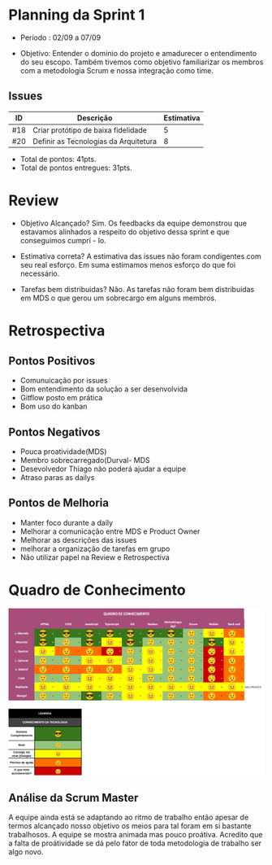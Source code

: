 # Planning da Sprint 1

- Período : 02/09 a 07/09

- Objetivo: Entender o dominio do projeto e amadurecer o entendimento do seu escopo. Também tivemos como objetivo familiarizar os membros com a metodologia Scrum e nossa integração como time.

## Issues

| ID  | Descrição                             | Estimativa |
| --- | ------------------------------------- | ---------- |
| #18 | Criar protótipo de baixa fidelidade   | 5          |
| #20 | Definir as Tecnologias da Arquitetura | 8          |

- Total de pontos: 41pts.
- Total de pontos entregues: 31pts.

# Review

- Objetivo Alcançado? Sim. Os feedbacks da equipe demonstrou que estavamos alinhados a respeito do objetivo dessa sprint e que conseguimos cumprí - lo.

- Estimativa correta? A estimativa das issues não foram condigentes com seu real esforço. Em suma estimamos menos esforço do que foi necessário.

- Tarefas bem distribuidas? Não. As tarefas não foram bem distribuidas em MDS o que gerou um sobrecargo em alguns membros.

# Retrospectiva

## Pontos Positivos

- Comunuicação por issues
- Bom entendimento da solução a ser desenvolvida
- Gitflow posto em prática
- Bom uso do kanban

## Pontos Negativos

- Pouca proatividade(MDS)
- Membro sobrecarregado(Durval- MDS
- Desevolvedor Thiago não poderá ajudar a equipe
- Atraso paras as dailys

## Pontos de Melhoria

- Manter foco durante a daily
- Melhorar a comunicação entre MDS e Product Owner
- Melhorar as descrições das issues
- melhorar a organização de tarefas em grupo
- Não utilizar papel na Review e Retrospectiva

# Quadro de Conhecimento

![Quadro de conhecimento](../img/gerenciamento/QuadroConhecimento/QuadroConhecimento1.png)

## Análise da Scrum Master

A equipe ainda está se adaptando ao ritmo de trabalho então apesar de termos alcançado nosso objetivo os meios para tal foram em si bastante trabalhosos. A equipe se mostra animada mas pouco proátiva. Acredito que a falta de proátividade se dá pelo fator de toda metodologia de trabalho ser algo novo.
